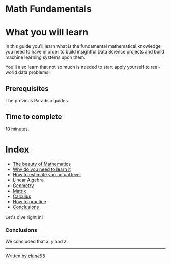 # Math Fundamentals

# What you will learn 
In this guide you'll learn what is the fundamental mathematical knowledge you need to have in order
to build insightful Data Science projects and build machine learning systems upon them.

You'll also learn that not so much is needed to start apply yourself to real-world data problems!

## Prerequisites
The previous Paradiso guides.

## Time to complete
10 minutes.

# Index
- [The beauty of Mathematics](#The-beauty-of-Mathmatics)
- [Why do you need to learn it](#Why-do-you-need-to-learn-it)
- [How to estimate you actual level](#How-to-estimate-you-actual-level)
- [Linear Algebra](#Linear/Algebra)
- [Geometry](#Geometry)
- [Matrix](#Matrix)
- [Calculus](#Calculus)
- [How to practice](#How-to-practice)
- [Conclusions](#Conclusions)

Let's dive right in!
 
###

### Conclusions
We concluded that _x_, _y_ and _z_.


----
Written by [_clone95_](https://github.com/clone95)
